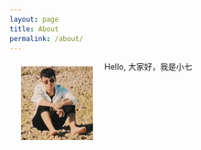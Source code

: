 ```yaml
---
layout: page
title: About
permalink: /about/
---
```


<img src="./assets/img/images/avatar.png" width="25%" align="left" hspace="20" vspace="10"/>

Hello, 大家好，我是小七


